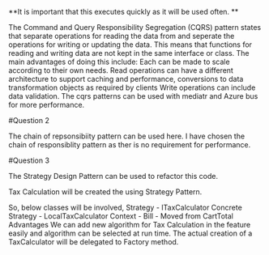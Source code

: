 

**It is important that this executes quickly as it will be used often. **

The Command and Query Responsibility Segregation (CQRS) pattern states that separate  operations for reading the data from and seperate the operations for writing or updating the data. This means that functions for reading and writing data are not kept in the same interface or class. The main advantages of doing this include:
	Each can be made to scale according to their own needs.
	Read operations can have a different architecture to support caching and performance, conversions to data transformation objects as required by clients
	Write operations can include data validation. The cqrs patterns can be used with mediatr and Azure bus for more performance.

#Question 2


The  chain of repsonsibiity pattern can be used here. I have chosen the chain of responsiblity pattern as ther is no requirement for performance.

#Question 3


The Strategy Design Pattern can be used to refactor this code.

Tax Calculation will be created the using Strategy Pattern.
 
So, below classes will be involved,
	Strategy - ITaxCalculator
	Concrete Strategy - LocalTaxCalculator
	Context - Bill - Moved from CartTotal
Advantages
We can add new algorithm for Tax Calculation in the feature easily and algorithm can be selected at run time.
The actual creation of a TaxCalculator will be delegated to Factory method.




